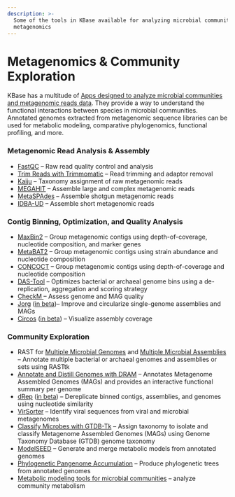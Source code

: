 ```yaml
---
description: >-
  Some of the tools in KBase available for analyzing microbial communities and
  metagenomics
---
```


# Metagenomics & Community Exploration

KBase has a multitude of [Apps designed to analyze microbial communities and metagenomic reads data](https://kbase.us/applist/#Microbial%20Communities). They provide a way to understand the functional interactions between species in microbial communities. Annotated genomes extracted from metagenomic sequence libraries can be used for metabolic modeling, comparative phylogenomics, functional profiling, and more.

### **Metagenomic Read Analysis & Assembly**

* [FastQC](https://kbase.us/applist/apps/kb\_fastqc/runFastQC/release)  – Raw read quality control and analysis&#x20;
* [Trim Reads with Trimmomatic](https://kbase.us/applist/apps/kb\_trimmomatic/run\_trimmomatic/release) – Read trimming and adaptor removal
* [Kaiju](https://kbase.us/applist/apps/kb\_kaiju/run\_kaiju/release) – Taxonomy assignment of raw metagenomic reads
* [MEGAHIT](https://kbase.us/applist/apps/MEGAHIT/run\_megahit/release) – Assemble large and complex metagenomic reads
* [MetaSPAdes](https://kbase.us/applist/apps/kb\_SPAdes/run\_metaSPAdes/release) – Assemble shotgun metagenomic reads
* [IDBA-UD](https://kbase.us/applist/apps/kb\_IDBA/run\_idba\_ud/release) – Assemble short metagenomic reads

### Contig Binning, Optimization, and Quality Analysis&#x20;

* [MaxBin2](https://kbase.us/applist/apps/kb\_maxbin/run\_maxbin2/release) – Group metagenomic contigs using depth-of-coverage, nucleotide composition, and marker genes
* [MetaBAT2](https://kbase.us/applist/apps/metabat/run\_metabat/release) – Group metagenomic contigs using strain abundance and nucleotide composition
* [CONCOCT](https://kbase.us/applist/apps/kb\_concoct/run\_kb\_concoct/release) – Group metagenomic contigs using depth-of-coverage and nucleotide composition
* [DAS-Tool](https://kbase.us/applist/apps/kb\_das\_tool/run\_kb\_das\_tool/release) – Optimizes bacterial or archaeal genome bins using a de-replication, aggregation and scoring strategy
* [CheckM ](https://kbase.us/applist/apps/kb\_Msuite/run\_checkM\_lineage\_wf/release)– Assess genome and MAG quality
* [Jorg](https://kbase.us/applist/apps/kb\_jorg/run\_kb\_jorg/beta) ([in beta](../beta.md))– Improve and circularize single-genome assemblies and MAGs
* [Circos](https://kbase.us/applist/apps/kb\_circos/run\_kb\_circos/beta) ([in beta](../beta.md)) – Visualize assembly coverage&#x20;

### **Community Exploration**

* RAST for [Multiple Microbial Genomes](https://kbase.us/applist/apps/RAST\_SDK/reannotate\_microbial\_genomes/release) and [Multiple Microbial Assemblies](https://kbase.us/applist/apps/RAST\_SDK/annotate\_contigsets/release) – Annotate multiple bacterial or archaeal genomes and assemblies or sets using RASTtk
* [Annotate and Distill Genomes with DRAM](https://kbase.us/applist/apps/kb\_DRAM/run\_kb\_dram\_annotate/release) – Annotates Metagenome Assembled Genomes (MAGs) and provides an interactive functional summary per genome
* [dRep](https://kbase.us/applist/apps/kb\_dRep/run\_dereplicate/beta) ([in beta](../beta.md)) – Dereplicate binned contigs, assemblies, and genomes using nucleotide similarity&#x20;
* [VirSorter](https://kbase.us/applist/apps/VirSorter/run\_VirSorter/release) – Identify viral sequences from viral and microbial metagenomes
* [Classify Microbes with GTDB-Tk](https://kbase.us/applist/apps/kb\_gtdbtk/run\_kb\_gtdbtk\_classify\_wf/release)  – Assign taxonomy to isolate and classify Metagenome Assembled Genomes (MAGs) using Genome Taxonomy Database (GTDB) genome taxonomy
* [ModelSEED](https://kbase.us/applist/apps/fba\_tools/build\_multiple\_metabolic\_models/release) – Generate and merge metabolic models from annotated genomes
* [Phylogenetic Pangenome Accumulation](https://kbase.us/applist/apps/kb\_phylogenomics/view\_pan\_phylo/release) – Produce phylogenetic trees from annotated genomes
* [Metabolic modeling tools for microbial communities](metabolic-modeling.md#microbial-communities) – analyze community metabolism
